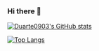 ### Hi there 👋

[![Duarte0903's GitHub stats](https://github-readme-stats.vercel.app/api?username=Duarte0903)](https://github.com/Duarte0903/github-readme-stats)

[![Top Langs](https://github-readme-stats.vercel.app/api/top-langs/?username=Duarte0903)](https://github.com/Duarte0903/github-readme-stats)
